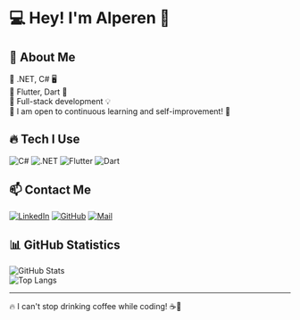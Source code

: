 # 💻 Hey! I'm Alperen 👋

## 🚀 About Me
🔹 .NET, C# 🖥️  
🔹 Flutter, Dart 📱  
🔹 Full-stack development 💡  
🔹 I am open to continuous learning and self-improvement! 🚀  

## 🔥 Tech I Use
![C#](https://img.shields.io/badge/-C%23-239120?style=for-the-badge&logo=c-sharp&logoColor=white)
![.NET](https://img.shields.io/badge/-.NET-512BD4?style=for-the-badge&logo=dotnet&logoColor=white)
![Flutter](https://img.shields.io/badge/-Flutter-02569B?style=for-the-badge&logo=flutter&logoColor=white)
![Dart](https://img.shields.io/badge/-Dart-0175C2?style=for-the-badge&logo=dart&logoColor=white)

## 📫 Contact Me
[![LinkedIn](https://img.shields.io/badge/LinkedIn-%230077B5.svg?style=for-the-badge&logo=linkedin&logoColor=white)]([https://www.linkedin.com/in/alperenakarslan/](https://www.linkedin.com/in/alperen-akarslan/))  
[![GitHub](https://img.shields.io/badge/GitHub-%2312100E.svg?style=for-the-badge&logo=github&logoColor=white)]([https://github.com/alperenakarslan/](https://github.com/alperenakarslan))  
[![Mail](https://img.shields.io/badge/E--mail-D14836?style=for-the-badge&logo=gmail&logoColor=white)](mailto:alperennakarslaan@gmail.com)

## 📊 GitHub Statistics
![GitHub Stats](https://github-readme-stats.vercel.app/api?username=alperenakarslan&show_icons=true&theme=radical)  
![Top Langs](https://github-readme-stats.vercel.app/api/top-langs/?username=alperenakarslan&layout=compact&theme=radical)

---
🔥 I can't stop drinking coffee while coding! ☕🚀  
